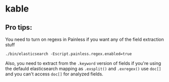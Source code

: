 # kable

## Pro tips:

You need to turn on regexs in Painless if you want any of the field extraction stuff

```
./bin/elasticsearch -Escript.painless.regex.enabled=true
```

Also, you need to extract from the `.keyword` version of fields if you're using the defauld elasticsearch mapping as `.exsplit()` and `.exregex()` use `doc[]` and you can't access `doc[]` for analyzed fields.
